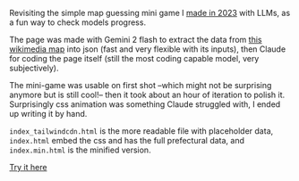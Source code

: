 Revisiting the simple map guessing mini game I [made in 2023](https://github.com/m3at/tiny_projects/tree/main/20231107-map_guessing) with LLMs, as a fun way to check models progress.

The page was made with Gemini 2 flash to extract the data from [this wikimedia map](https://commons.wikimedia.org/wiki/File:Blank_map_of_Japan_new.svg) into json (fast and very flexible with its inputs), then Claude for coding the page itself (still the most coding capable model, very subjectively).

The mini-game was usable on first shot –which might not be surprising anymore but is still cool!– then it took about an hour of iteration to polish it. Surprisingly css animation was something Claude struggled with, I ended up writing it by hand.

`index_tailwindcdn.html` is the more readable file with placeholder data, `index.html` embed the css and has the full prefectural data, and `index.min.html` is the minified version.

[Try it here](https://html-preview.github.io/?url=https://github.com/m3at/tiny_projects/blob/main/20250223-japan_province_guessing/index.min.html)

